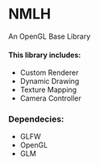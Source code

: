 # NMLH

An OpenGL Base Library

#### This library includes:

- Custom Renderer
- Dynamic Drawing
- Texture Mapping
- Camera Controller

### Dependecies:

- GLFW
- OpenGL
- GLM
